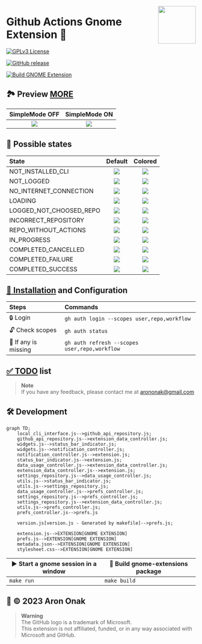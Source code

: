 [<img src="https://github.com/arononak/github-actions-gnome-extension/blob/main/docs/get-it.png?raw=true" height="100" align="right">](https://extensions.gnome.org/extension/5973/github-actions/)

# Github Actions Gnome Extension 🧩

[![GPLv3 License](https://img.shields.io/badge/License-GPL%20v3-yellow.svg)](https://opensource.org/licenses/)

[![GitHub release](https://img.shields.io/github/v/release/arononak/github-actions-gnome-extension)](https://github.com/arononak/github-actions-gnome-extension/releases/latest)

[![Build GNOME Extension](https://github.com/arononak/github-actions-gnome-extension/actions/workflows/main.yml/badge.svg)](https://github.com/arononak/github-actions-gnome-extension/actions/workflows/main.yml)

## 🏞 Preview [MORE](./docs/SCREENSHOTS.md)

| SimpleMode OFF                                                                                        | SimpleMode ON                                                                                           |
|:-----------------------------------------------------------------------------------------------------:|:-------------------------------------------------------------------------------------------------------:|
| ![](https://github.com/arononak/github-actions-gnome-extension/blob/main/docs/menu_full.png?raw=true) | ![](https://github.com/arononak/github-actions-gnome-extension/blob/main/docs/menu_simple.png?raw=true) |

## 🧮 Possible states

| State                   | Default                                                                                                                    | Colored                                                                                                                            |
|:------------------------|:--------------------------------------------------------------------------------------------------------------------------:|:----------------------------------------------------------------------------------------------------------------------------------:|
| NOT_INSTALLED_CLI       | ![](https://github.com/arononak/github-actions-gnome-extension/blob/main/docs/status/not_installed_cli.png?raw=true)       | ![](https://github.com/arononak/github-actions-gnome-extension/blob/main/docs/status/not_installed_cli_colored.png?raw=true)       |
| NOT_LOGGED              | ![](https://github.com/arononak/github-actions-gnome-extension/blob/main/docs/status/not_logged.png?raw=true)              | ![](https://github.com/arononak/github-actions-gnome-extension/blob/main/docs/status/not_logged_colored.png?raw=true)              |
| NO_INTERNET_CONNECTION  | ![](https://github.com/arononak/github-actions-gnome-extension/blob/main/docs/status/no_internet_connection.png?raw=true)  | ![](https://github.com/arononak/github-actions-gnome-extension/blob/main/docs/status/no_internet_connection_colored.png?raw=true)  |
| LOADING                 | ![](https://github.com/arononak/github-actions-gnome-extension/blob/main/docs/status/loading.png?raw=true)                 | ![](https://github.com/arononak/github-actions-gnome-extension/blob/main/docs/status/loading_colored.png?raw=true)                 |
| LOGGED_NOT_CHOOSED_REPO | ![](https://github.com/arononak/github-actions-gnome-extension/blob/main/docs/status/no_repo_entered.png?raw=true)         | ![](https://github.com/arononak/github-actions-gnome-extension/blob/main/docs/status/no_repo_entered_colored.png?raw=true)         |
| INCORRECT_REPOSITORY    | ![](https://github.com/arononak/github-actions-gnome-extension/blob/main/docs/status/incorrect_repo.png?raw=true)          | ![](https://github.com/arononak/github-actions-gnome-extension/blob/main/docs/status/incorrect_repo.png?raw=true)                  |
| REPO_WITHOUT_ACTIONS    | ![](https://github.com/arononak/github-actions-gnome-extension/blob/main/docs/status/repo_without_actions.png?raw=true)    | ![](https://github.com/arononak/github-actions-gnome-extension/blob/main/docs/status/repo_without_actions_colored.png?raw=true)    |
| IN_PROGRESS             | ![](https://github.com/arononak/github-actions-gnome-extension/blob/main/docs/status/in_progress.png?raw=true)             | ![](https://github.com/arononak/github-actions-gnome-extension/blob/main/docs/status/in_progress_colored.png?raw=true)             |
| COMPLETED_CANCELLED     | ![](https://github.com/arononak/github-actions-gnome-extension/blob/main/docs/status/cancelled.png?raw=true)               | ![](https://github.com/arononak/github-actions-gnome-extension/blob/main/docs/status/cancelled_colored.png?raw=true)               |
| COMPLETED_FAILURE       | ![](https://github.com/arononak/github-actions-gnome-extension/blob/main/docs/status/failure.png?raw=true)                 | ![](https://github.com/arononak/github-actions-gnome-extension/blob/main/docs/status/failure_colored.png?raw=true)                 |
| COMPLETED_SUCCESS       | ![](https://github.com/arononak/github-actions-gnome-extension/blob/main/docs/status/success.png?raw=true)                 | ![](https://github.com/arononak/github-actions-gnome-extension/blob/main/docs/status/success_colored.png?raw=true)                 |

## [🔨 Installation](https://github.com/cli/cli/blob/trunk/docs/install_linux.md) and Configuration

| Steps                | Commands                                      |
|:---------------------|:----------------------------------------------|
| 🔒 Login             | `gh auth login --scopes user,repo,workflow`   |
| 🔓 Check scopes      | `gh auth status`                              |
| 🔄 If any is missing | `gh auth refresh --scopes user,repo,workflow` |

## [✅️ TODO](./docs/TODO.md) list

> **Note**<br>
> If you have any feedback, please contact me at arononak@gmail.com

## 🛠 Development

```mermaid
graph TD;
    local_cli_interface.js-->github_api_repository.js;
    github_api_repository.js-->extension_data_controller.js;
    widgets.js-->status_bar_indicator.js;
    widgets.js-->notification_controller.js;
    notification_controller.js-->extension.js;
    status_bar_indicator.js-->extension.js;
    data_usage_controller.js-->extension_data_controller.js;
    extension_data_controller.js-->extension.js;
    settings_repository.js-->data_usage_controller.js;
    utils.js-->status_bar_indicator.js;
    utils.js-->settings_repository.js;
    data_usage_controller.js-->prefs_controller.js;
    settings_repository.js-->prefs_controller.js;
    settings_repository.js-->extension_data_controller.js;
    utils.js-->prefs_controller.js;
    prefs_controller.js-->prefs.js

    version.js[version.js - Generated by makefile]-->prefs.js;

    extension.js-->EXTENSION[GNOME EXTENSION]
    prefs.js-->EXTENSION[GNOME EXTENSION]
    metadata.json-->EXTENSION[GNOME EXTENSION]
    stylesheet.css-->EXTENSION[GNOME EXTENSION]
```

| ▶️ Start a gnome session in a window | 🔨 Build gnome-extensions package |
| ------------------------------------ | --------------------------------- |
| `make run`                           | `make build`                      |

## 📝 © 2023 Aron Onak

> **Warning**<br>
> The GitHub logo is a trademark of Microsoft.<br>
> This extension is not affiliated, funded, or in any way associated with Microsoft and GitHub.
